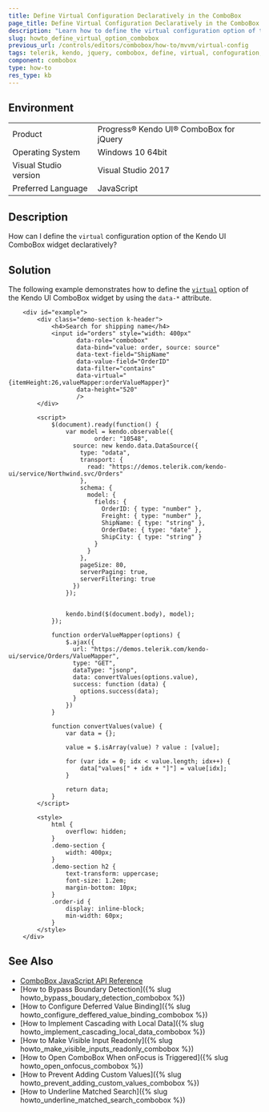 ```yaml
---
title: Define Virtual Configuration Declaratively in the ComboBox
page_title: Define Virtual Configuration Declaratively in the ComboBox
description: "Learn how to define the virtual configuration option of the Kendo UI ComboBox widget declaratively."
slug: howto_define_virtual_option_combobox
previous_url: /controls/editors/combobox/how-to/mvvm/virtual-config
tags: telerik, kendo, jquery, combobox, define, virtual, confoguration, declaratively
component: combobox
type: how-to
res_type: kb
---
```


## Environment

<table>
 <tr>
  <td>Product</td>
  <td>Progress® Kendo UI® ComboBox for jQuery</td>
 </tr>
 <tr>
  <td>Operating System</td>
  <td>Windows 10 64bit</td>
 </tr>
 <tr>
  <td>Visual Studio version</td>
  <td>Visual Studio 2017</td>
 </tr>
 <tr>
  <td>Preferred Language</td>
  <td>JavaScript</td>
 </tr>
</table>

## Description

How can I define the `virtual` configuration option of the Kendo UI ComboBox widget declaratively?

## Solution

The following example demonstrates how to define the [`virtual`](/api/javascript/ui/combobox/configuration/virtual) option of the Kendo UI ComboBox widget by using the `data-*` attribute.


```dojo
    <div id="example">
        <div class="demo-section k-header">
            <h4>Search for shipping name</h4>
            <input id="orders" style="width: 400px"
                   data-role="combobox"
                   data-bind="value: order, source: source"
                   data-text-field="ShipName"
                   data-value-field="OrderID"
                   data-filter="contains"
                   data-virtual="{itemHeight:26,valueMapper:orderValueMapper}"
                   data-height="520"
                   />
        </div>

        <script>
            $(document).ready(function() {
                var model = kendo.observable({
                        order: "10548",
                  source: new kendo.data.DataSource({
                    type: "odata",
                    transport: {
                      read: "https://demos.telerik.com/kendo-ui/service/Northwind.svc/Orders"
                    },
                    schema: {
                      model: {
                        fields: {
                          OrderID: { type: "number" },
                          Freight: { type: "number" },
                          ShipName: { type: "string" },
                          OrderDate: { type: "date" },
                          ShipCity: { type: "string" }
                        }
                      }
                    },
                    pageSize: 80,
                    serverPaging: true,
                    serverFiltering: true
                  })
                });


                kendo.bind($(document.body), model);
            });

            function orderValueMapper(options) {
                $.ajax({
                  url: "https://demos.telerik.com/kendo-ui/service/Orders/ValueMapper",
                  type: "GET",
                  dataType: "jsonp",
                  data: convertValues(options.value),
                  success: function (data) {
                    options.success(data);
                  }
                })
            }

            function convertValues(value) {
                var data = {};

                value = $.isArray(value) ? value : [value];

                for (var idx = 0; idx < value.length; idx++) {
                    data["values[" + idx + "]"] = value[idx];
                }

                return data;
            }
        </script>

        <style>
            html {
                overflow: hidden;
            }
            .demo-section {
                width: 400px;
            }
            .demo-section h2 {
                text-transform: uppercase;
                font-size: 1.2em;
                margin-bottom: 10px;
            }
            .order-id {
                display: inline-block;
                min-width: 60px;
            }
        </style>
    </div>
```

## See Also

* [ComboBox JavaScript API Reference](/api/javascript/ui/combobox)
* [How to Bypass Boundary Detection]({% slug howto_bypass_boudary_detection_combobox %})
* [How to Configure Deferred Value Binding]({% slug howto_configure_deffered_value_binding_combobox %})
* [How to Implement Cascading with Local Data]({% slug howto_implement_cascading_local_data_combobox %})
* [How to Make Visible Input Readonly]({% slug howto_make_visible_inputs_readonly_combobox %})
* [How to Open ComboBox When onFocus is Triggered]({% slug howto_open_onfocus_combobox %})
* [How to Prevent Adding Custom Values]({% slug howto_prevent_adding_custom_values_combobox %})
* [How to Underline Matched Search]({% slug howto_underline_matched_search_combobox %})
